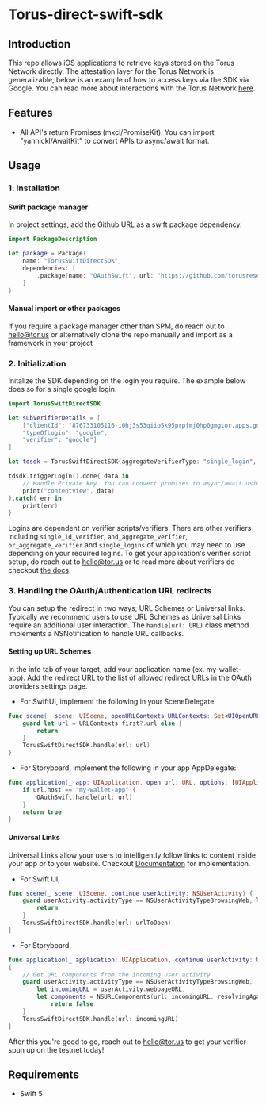 # Torus-direct-swift-sdk

## Introduction

This repo allows iOS applications to retrieve keys stored on the Torus Network directly. The attestation layer for the Torus Network is generalizable, below is an example of how to access keys via the SDK via Google. You can read more about interactions with the Torus Network [here](https://medium.com/toruslabs/key-assignments-resolution-and-retrieval-afb984500612).

## Features

- All API's return Promises (mxcl/PromiseKit). You can import "yannickl/AwaitKit" to convert APIs to async/await format.

## Usage
### 1. Installation

#### Swift package manager
In project settings, add the Github URL as a swift package dependency.
```swift
import PackageDescription

let package = Package(
    name: "TorusSwiftDirectSDK", 
    dependencies: [
        .package(name: "OAuthSwift", url: "https://github.com/torusresearch/torus-direct-swift-sdk", .upToNextMajor(from: "0.0.1"))
    ]
)
```

#### Manual import or other packages

If you require a package manager other than SPM, do reach out to hello@tor.us or alternatively clone the repo manually and import as a framework in your project

### 2. Initialization

Initalize the SDK depending on the login you require. The example below does so for a single google login. 
```swift
import TorusSwiftDirectSDK

let subVerifierDetails = [
    ["clientId": "876733105116-i0hj3s53qiio5k95prpfmj0hp0gmgtor.apps.googleusercontent.com",
    "typeOfLogin": "google",
    "verifier": "google"]
]

let tdsdk = TorusSwiftDirectSDK(aggregateVerifierType: "single_login", aggregateVerifierName: "google", subVerifierDetails: subVerifierDetails)

tdsdk.triggerLogin().done{ data in
    // Handle Private key. You can convert promises to async/await using yannickl/AwaitKit
    print("contentview", data)
}.catch{ err in
    print(err)
}
```
Logins are dependent on verifier scripts/verifiers. There are other verifiers including `single_id_verifier`, `and_aggregate_verifier`, `or_aggregate_verifier` and `single_logins` of which you may need to use depending on your required logins. To get your application's verifier script setup, do reach out to hello@tor.us or to read more about verifiers do checkout [the docs](https://docs.tor.us/direct-auth/supported-authenticators-verifiers). 

### 3. Handling the OAuth/Authentication URL redirects 

You can setup the redirect in two ways; URL Schemes or Universal links. Typically we recommend users to use URL Schemes as Universal Links require an additional user interaction. The `handle(url: URL)` class method implements a NSNotification to handle URL callbacks.

#### Setting up URL Schemes

In the info tab of your target, add your application name (ex. my-wallet-app). Add the redirect URL to the list of allowed redirect URLs in the OAuth providers settings page.

- For SwiftUI, implement the following in your SceneDelegate
```swift
func scene(_ scene: UIScene, openURLContexts URLContexts: Set<UIOpenURLContext>) {
    guard let url = URLContexts.first?.url else {
        return
    }
    TorusSwiftDirectSDK.handle(url: url)
}
```

- For Storyboard, implement the following in your app AppDelegate:
```swift
func application(_ app: UIApplication, open url: URL, options: [UIApplication.OpenURLOptionsKey : Any] = [:]) -> Bool {
    if url.host == "my-wallet-app" {
        OAuthSwift.handle(url: url)
    }
    return true
}
```

#### Universal Links

Universal Links allow your users to intelligently follow links to content inside your app or to your website. Checkout [Documentation](https://developer.apple.com/ios/universal-links/) for implementation. 
- For Swift UI,
```swift
func scene(_ scene: UIScene, continue userActivity: NSUserActivity) {
    guard userActivity.activityType == NSUserActivityTypeBrowsingWeb, let urlToOpen = userActivity.webpageURL else {
        return
    }
    TorusSwiftDirectSDK.handle(url: urlToOpen)
}
```

- For Storyboard,
```swift
func application(_ application: UIApplication, continue userActivity: UIUserActivity, restorationHandler: @escaping ([UIUserActivityRestoring]?) -> Void) -> Bool
{
    // Get URL components from the incoming user activity
    guard userActivity.activityType == NSUserActivityTypeBrowsingWeb,
        let incomingURL = userActivity.webpageURL,
        let components = NSURLComponents(url: incomingURL, resolvingAgainstBaseURL: true) else {
            return false
    }
    TorusSwiftDirectSDK.handle(url: incomingURL)
}

```

After this you're good to go, reach out to hello@tor.us to get your verifier spun up on the testnet today!


## Requirements
- Swift 5
